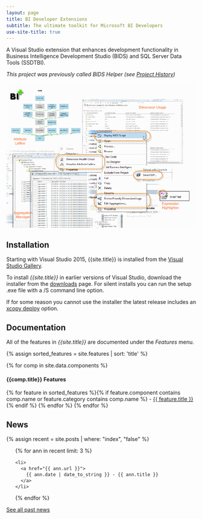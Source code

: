 ```yaml
---
layout: page
title: BI Developer Extensions
subtitle: The ultimate toolkit for Microsoft BI Developers
use-site-title: true
---
```

A Visual Studio extension that enhances development functionality in Business Intelligence Development Studio (BIDS) and SQL Server Data Tools (SSDTBI).

_This project was previously called BIDS Helper (see [Project History](projecthistory))_

![](img/Home_BIDSHelperMontage.gif)

## Installation

Starting with Visual Studio 2015, {{site.title}} is installed from the [Visual Studio Gallery](/features/InstallingfromtheVisualStudioGallery).

To install *{{site.title}}* in earlier versions of Visual Studio, download the installer from the [downloads](/downloads) page. For silent installs you can run the setup .exe file with a /S command line option.

If for some reason you cannot use the installer the latest release includes an [xcopy deploy](/features/xcopydeploy) option.


## Documentation
All of the features in *{{site.title}}* are documented under the *Features* menu.

{% assign sorted_features = site.features | sort:  'title'  %}

{% for comp in site.data.components %}
#### {{comp.title}} Features
{% for feature in sorted_features %}{% if feature.component contains comp.name or feature.category contains comp.name %} - [{{ feature.title }}]({{feature.url}}){% endif %}
{% endfor %}
{% endfor %}


## News

{% assign recent = site.posts | where: "index", "false"  %}
<div class="posts"> 
  <ul>
  {% for ann in recent limit: 3 %}
  
    <li>
      <a href="{{ ann.url }}">
        {{ ann.date | date_to_string }} - {{ ann.title }}
      </a>
    </li>
  
  {% endfor %}
  </ul>
</div>

<div>
  <div >
    <a class="btn btn-default" href="/news">See all past news</a>
  </div>
</div>